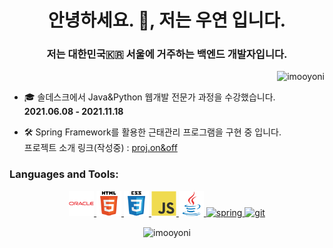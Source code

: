 <h1 align="center">안녕하세요. 👋, 저는 우연 입니다.</h1>
<h3 align="center">저는 대한민국🇰🇷 서울에 거주하는 백엔드 개발자입니다.</h3>

<p align="right"> <img src="https://komarev.com/ghpvc/?username=imooyoni&label=Profile%20views&color=bluepurple&style=plastic" alt="imooyoni" /> </p>

- 🎓 솔데스크에서 Java&Python 웹개발 전문가 과정을 수강했습니다. **2021.06.08 - 2021.11.18**

- 🛠️ Spring Framework를 활용한 근태관리 프로그램을 구현 중 입니다. <br/>
<a>프로젝트 소개 링크(작성중) : [proj.on&off](https://www.notion.so/OnNoFF-44bf6bef3b804d20bfba6675b435d45e#70142faf8b2543a3b53bdc575a606204)</a>


<h3 align="left">Languages and Tools:</h3>
<p align="center"> 

  <a href="https://www.oracle.com/" target="_blank">
    <img src="https://raw.githubusercontent.com/devicons/devicon/master/icons/oracle/oracle-original.svg" alt="oracle" width="40" height="40"/> 
  </a> 
  
  <a href="https://www.w3.org/html/" target="_blank">
    <img src="https://raw.githubusercontent.com/devicons/devicon/master/icons/html5/html5-original-wordmark.svg" alt="html5" width="40" height="40"/>
  </a>  
  <a href="https://www.w3schools.com/css/" target="_blank"> 
    <img src="https://raw.githubusercontent.com/devicons/devicon/master/icons/css3/css3-original-wordmark.svg" alt="css3" width="40" height="40"/> 
  </a> 
  <a href="https://developer.mozilla.org/en-US/docs/Web/JavaScript" target="_blank"> 
    <img src="https://raw.githubusercontent.com/devicons/devicon/master/icons/javascript/javascript-original.svg" alt="javascript" width="40" height="40"/> 
  </a> 

  <a href="https://www.java.com" target="_blank">
    <img src="https://raw.githubusercontent.com/devicons/devicon/master/icons/java/java-original.svg" alt="java" width="40" height="40"/>
  </a> 
  <a href="https://spring.io/" target="_blank">
    <img src="https://www.vectorlogo.zone/logos/springio/springio-icon.svg" alt="spring" width="40" height="40"/> 
  </a> 
  <a href="https://git-scm.com/" target="_blank">
    <img src="https://www.vectorlogo.zone/logos/git-scm/git-scm-icon.svg" alt="git" width="40" height="40"/> 
  </a> 
</p>

<p align="center">
  <img align="center" src="https://github-readme-stats.vercel.app/api/top-langs?username=imooyoni&show_icons=true&locale=en&layout=compact" alt="imooyoni" />
</p>
  </br>
<!--
<h3 align="left">Profile Stats Card: </h3>
  <p align="center">
    &nbsp;<img align="center" src="https://github-readme-stats.vercel.app/api?username=fiadh-l&show_icons=true&locale=en" alt="fiadh-l" />
  </p>
</br>
-->
